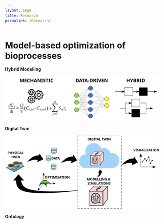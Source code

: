 ```yaml
---
layout: page
title: Research
permalink: /Research/
---
```


# Model-based optimization of bioprocesses





__Hybrid Modelling__

![modelling paradigms](/images/models.png "modelling paradigms")


__Digital Twin__

![digital twin](/images/dt.png "digital twin")


__Ontology__

